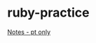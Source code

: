 # ruby-practice

[Notes - pt only](https://dull-family-3da.notion.site/Ruby-on-Rails-2752c00a80f64f2eb934d87bbc388b85)
